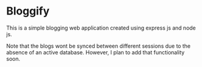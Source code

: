 # Bloggify
This is a simple blogging web application created using express js and node js.

Note that the blogs wont be synced between different sessions due to the absence of an active database. However, I plan to add that functionality soon.
